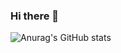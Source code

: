 ### Hi there 👋

![Anurag's GitHub stats](https://github-readme-stats.vercel.app/api?username=schuywalker&count_private=true&theme=tokyonight)


<!--
**schuywalker/schuywalker** is a ✨ _special_ ✨ repository because its `README.md` (this file) appears on your GitHub profile.

Here are some ideas to get you started:

- 🔭 I’m currently working on ...
- 🌱 I’m currently learning ...
- 👯 I’m looking to collaborate on ...
- 🤔 I’m looking for help with ...
- 💬 Ask me about ...
- 📫 How to reach me: ...
- 😄 Pronouns: ...
- ⚡ Fun fact: ...
-->
